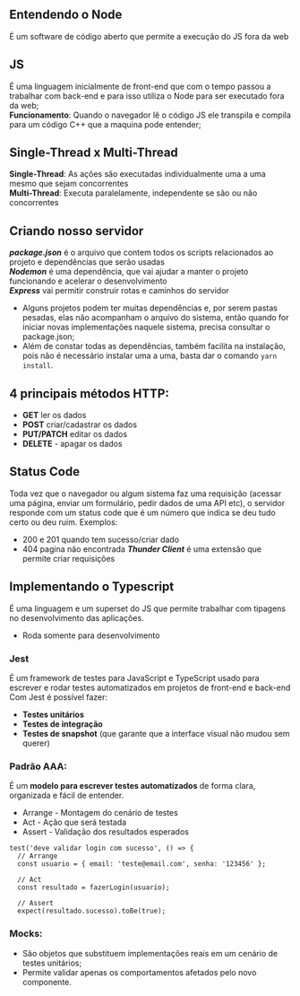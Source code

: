 ## Entendendo o Node
É um software de código aberto que permite a execução do JS fora da web
## JS
É uma linguagem inicialmente de front-end que com o tempo passou a trabalhar com back-end e para isso utiliza o Node para ser executado fora da web;<br>
**Funcionamento**: Quando o navegador lê o código JS ele transpila e compila para um código C++ que a maquina pode entender;
## Single-Thread x Multi-Thread
**Single-Thread**: As ações são executadas individualmente uma a uma mesmo que sejam concorrentes<br>
**Multi-Thread**: Executa paralelamente, independente se são ou não concorrentes
## Criando nosso servidor
***package.json*** é o arquivo que contem todos os scripts relacionados ao projeto e dependências que serão usadas
<br>***Nodemon*** é uma dependência, que vai ajudar a manter o projeto funcionando e acelerar o desenvolvimento<br>
***Express*** vai permitir construir rotas e caminhos do servidor
- Alguns projetos podem ter muitas dependências e, por serem pastas pesadas, elas não acompanham o arquivo do sistema, então quando for iniciar novas implementações naquele sistema, precisa consultar o package.json;
- Além de constar todas as dependências, também facilita na instalação, pois não é necessário instalar uma a uma, basta dar o comando `yarn install`.
## 4 principais métodos HTTP:
- **GET** ler os dados
- **POST** criar/cadastrar os dados
- **PUT/PATCH** editar os dados
- **DELETE** - apagar os dados
## Status Code
Toda vez que o navegador ou algum sistema faz uma requisição (acessar uma página, enviar um formulário, pedir dados de uma API etc), o servidor responde com um status code que é um número que indica se deu tudo certo ou deu ruim. Exemplos:
- 200 e 201 quando tem sucesso/criar dado
- 404 pagina não encontrada
***Thunder Client*** é uma extensão que permite criar requisições
## Implementando o Typescript
É uma linguagem  e um superset do JS que permite trabalhar com tipagens no desenvolvimento das aplicações.
- Roda somente para desenvolvimento
### Jest
É um framework de testes para JavaScript e TypeScript usado para escrever e rodar testes automatizados em projetos de front-end e back-end
Com Jest é possível fazer:
- **Testes unitários**
- **Testes de integração**
- **Testes de snapshot** (que garante que a interface visual não mudou sem querer)
### Padrão AAA:
É um **modelo para escrever testes automatizados** de forma clara, organizada e fácil de entender.
- Arrange - Montagem do cenário de testes
- Act - Ação que será testada
- Assert - Validação dos resultados esperados
```tsx
test('deve validar login com sucesso', () => {
  // Arrange
  const usuario = { email: 'teste@email.com', senha: '123456' };

  // Act
  const resultado = fazerLogin(usuario);

  // Assert
  expect(resultado.sucesso).toBe(true);
```
### Mocks:
- São objetos que substituem implementações reais em um cenário de testes unitários;
- Permite validar apenas os comportamentos afetados pelo novo componente.